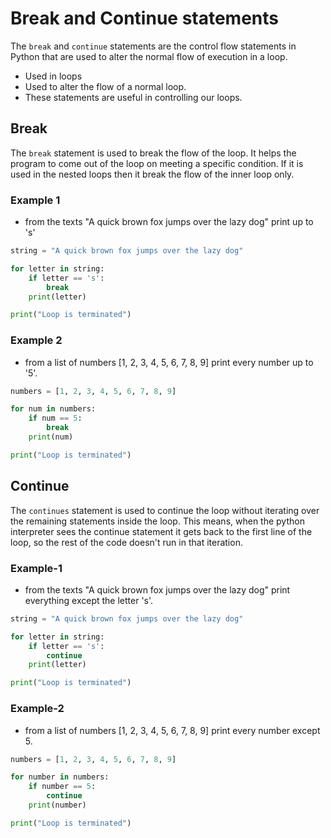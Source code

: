 # Break and Continue statements

The `break` and `continue` statements are the control flow statements in Python that are used to alter the normal flow of execution in a loop.

- Used in loops
- Used to alter the flow of a normal loop.
- These statements are useful in controlling our loops.

## Break

The `break` statement is used to break the flow of the loop. It helps the program to come out of the loop on meeting a specific condition. If it is used in the nested loops then it break the flow of the inner loop only.

### Example 1

- from the texts "A quick brown fox jumps over the lazy dog" print up to 's'

```python
string = "A quick brown fox jumps over the lazy dog"

for letter in string:
    if letter == 's':
        break
    print(letter)

print("Loop is terminated")
```

### Example 2

- from a list of numbers [1, 2, 3, 4, 5, 6, 7, 8, 9] print every number up to '5'.

```python
numbers = [1, 2, 3, 4, 5, 6, 7, 8, 9]

for num in numbers:
    if num == 5:
        break
    print(num)

print("Loop is terminated")
```

## Continue

The `continues` statement is used to continue the loop without iterating over the remaining statements inside the loop. This means, when the python interpreter sees the continue statement it gets back to the first line of the loop, so the rest of the code doesn't run in that iteration.

### Example-1

- from the texts "A quick brown fox jumps over the lazy dog" print everything except the letter 's'.

```python
string = "A quick brown fox jumps over the lazy dog"

for letter in string:
    if letter == 's':
        continue
    print(letter)

print("Loop is terminated")
```

### Example-2

- from a list of numbers [1, 2, 3, 4, 5, 6, 7, 8, 9] print every number except 5.

```python
numbers = [1, 2, 3, 4, 5, 6, 7, 8, 9]

for number in numbers:
    if number == 5:
        continue
    print(number)

print("Loop is terminated")
```
